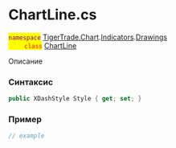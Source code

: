 
# ChartLine.cs
<mark style="color:purple;">`namespace`</mark> [TigerTrade.Chart](../../../../../TigerTrade.Chart.md).[Indicators](../../../../../TigerTrade.Chart/Indicators.md).[Drawings](../../../../../TigerTrade.Chart/Indicators/Drawings.md)  
<mark style="color:red;">&nbsp;&nbsp;&nbsp;&nbsp;&nbsp;&nbsp;&nbsp;&nbsp;`class`</mark> [ChartLine](../../ChartLine.cs.md)

Описание

### Синтаксис
```csharp
public XDashStyle Style { get; set; }
```
### Пример  
```csharp
// example
```
